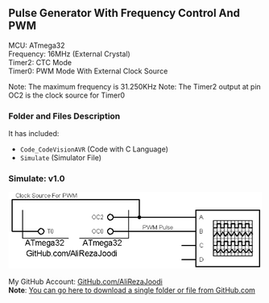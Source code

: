 ##  Pulse Generator With Frequency Control And PWM

MCU:       	ATmega32  
Frequency:  	16MHz (External Crystal)  
Timer2: 	CTC Mode  
Timer0:		PWM Mode With External Clock Source  

Note: The maximum frequency is 31.250KHz
Note: The Timer2 output at pin OC2 is the clock source for Timer0

### Folder and Files Description
It has included:
- `Code_CodeVisionAVR` (Code with C Language)
- `Simulate` (Simulator File)

### Simulate: v1.0
![](Simulate/v1.0.png)

My GitHub Account: [GitHub.com/AliRezaJoodi](https://github.com/AliRezaJoodi)  
**Note**: [You can go here to download a single folder or file from GitHub.com](https://minhaskamal.github.io/DownGit/#/home)
